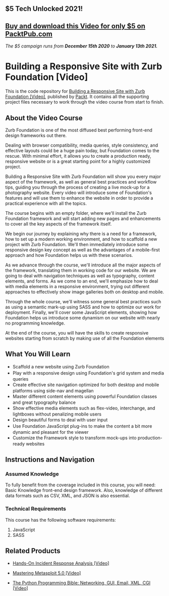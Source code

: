 ## $5 Tech Unlocked 2021!
[Buy and download this Video for only $5 on PacktPub.com](https://www.packtpub.com/product/building-a-responsive-site-with-zurb-foundation-video/9781783285174)
-----
*The $5 campaign         runs from __December 15th 2020__ to __January 13th 2021.__*

# Building a Responsive Site with Zurb Foundation [Video]
This is the code repository for [Building a Responsive Site with Zurb Foundation [Video]](https://www.packtpub.com/web-development/building-responsive-site-zurb-foundation-video?utm_source=github&utm_medium=repository&utm_campaign=9781783285174), published by [Packt](https://www.packtpub.com/?utm_source=github). It contains all the supporting project files necessary to work through the video course from start to finish.
## About the Video Course
Zurb Foundation is one of the most diffused best performing front-end design frameworks out there.

Dealing with browser compatibility, media queries, style consistency, and effective layouts could be a huge pain today, but Foundation comes to the rescue. With minimal effort, it allows you to create a production ready, responsive website or is a great starting point for a highly customized project.

Building a Responsive Site with Zurb Foundation will show you every major aspect of the framework, as well as general best practices and workflow tips, guiding you through the process of creating a live mock-up for a photography website. Every video will introduce some of Foundation's features and will use them to enhance the website in order to provide a practical experience with all the topics.

The course begins with an empty folder, where we'll install the Zurb Foundation framework and will start adding new pages and enhancements to cover all the key aspects of the framework itself.

We begin our journey by explaining why there is a need for a framework, how to set up a modern working environment, and how to scaffold a new project with Zurb Foundation. We'll then immediately introduce some responsive design key concept as well as the advantages of a mobile-first approach and how Foundation helps us with these scenarios.

As we advance through the course, we'll introduce all the major aspects of the framework, translating them in working code for our website. We are going to deal with navigation techniques as well as typography, content elements, and forms. As we come to an end, we'll emphasize how to deal with media elements in a responsive environment, trying out different approaches to effectively show image galleries both on desktop and mobile.

Through the whole course, we'll witness some general best practices such as using a semantic mark-up using SASS and how to optimize our work for deployment. Finally, we'll cover some JavaScript elements, showing how Foundation helps us introduce some dynamism on our website with nearly no programming knowledge.

At the end of the course, you will have the skills to create responsive websites starting from scratch by making use of all the Foundation elements

<H2>What You Will Learn</H2>
<DIV class=book-info-will-learn-text>
<UL>
<LI><SPAN style="LINE-HEIGHT: 20px; BACKGROUND-COLOR: transparent">Scaffold a new website using Zurb Foundation</SPAN> 
<LI><SPAN style="LINE-HEIGHT: 20px; BACKGROUND-COLOR: transparent">Play with a responsive design using Foundation's grid system and media queries</SPAN> 
<LI><SPAN style="LINE-HEIGHT: 20px; BACKGROUND-COLOR: transparent">Create effective site navigation optimized for both desktop and mobile platforms using side-nav and magellan</SPAN> 
<LI><SPAN style="LINE-HEIGHT: 20px; BACKGROUND-COLOR: transparent">Master different content elements using powerful Foundation classes and great typography balance</SPAN> 
<LI><SPAN style="LINE-HEIGHT: 20px; BACKGROUND-COLOR: transparent">Show effective media elements such as flex-video, interchange, and lightboxes without penalizing mobile users</SPAN> 
<LI><SPAN style="LINE-HEIGHT: 20px; BACKGROUND-COLOR: transparent">Design beautiful forms to deal with user input</SPAN> 
<LI><SPAN style="LINE-HEIGHT: 20px; BACKGROUND-COLOR: transparent">Use Foundation JavaScript plug-ins to make the content a bit more dynamic and pleasant for the viewer</SPAN> 
<LI><SPAN style="LINE-HEIGHT: 20px; BACKGROUND-COLOR: transparent">Customize the Framework style to transform mock-ups into production-ready websites</SPAN> </LI></UL></DIV>

## Instructions and Navigation
### Assumed Knowledge
To fully benefit from the coverage included in this course, you will need:<br/>
Basic Knowledge front-end design framework. Also, knowledge of different data formats such as CSV, XML, and JSON is also essential.
### Technical Requirements
This course has the following software requirements:<br/>
1. JavaScript 
2. SASS

## Related Products
* [Hands-On Incident Response Analysis [Video]](https://www.packtpub.com/networking-and-servers/hands-incident-response-analysis-video?utm_source=github&utm_medium=repository&utm_campaign=9781838552046)

* [Mastering Metasploit 5.0 [Video]](https://www.packtpub.com/networking-and-servers/mastering-metasploit-50-video?utm_source=github&utm_medium=repository&utm_campaign=9781838551544)

* [The Python Programming Bible: Networking, GUI, Email, XML, CGI [Video]](https://www.packtpub.com/application-development/python-programming-bible-networking-gui-email-xml-cgi-video?utm_source=github&utm_medium=repository&utm_campaign=9781838559960)

